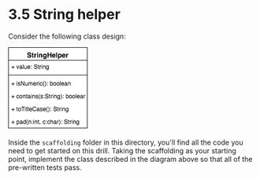 # 3.5 String helper

Consider the following class design: 

![diagram depicting class to be created](class_design.png)


Inside the `scaffolding` folder in this directory, you'll find all the code you need to get started on this drill. Taking the scaffolding as your starting point, implement the class described in the diagram above so that all of the pre-written tests pass.